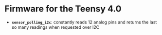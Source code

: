 # Firmware for the Teensy 4.0

- **`sensor_polling_i2c`**: constantly reads 12 analog pins and returns the last
so many readings when requested over I2C
